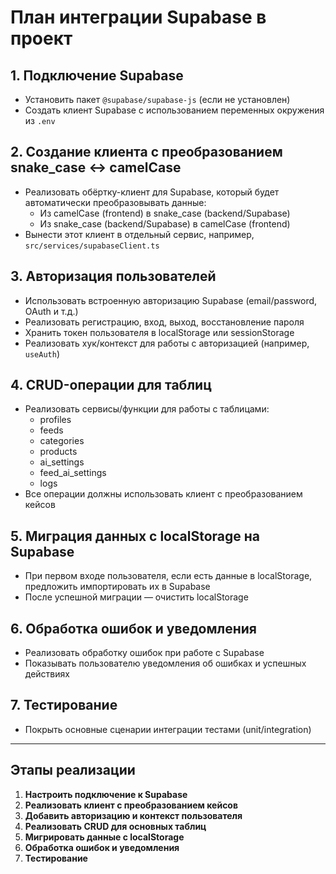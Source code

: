 # План интеграции Supabase в проект

## 1. Подключение Supabase
- Установить пакет `@supabase/supabase-js` (если не установлен)
- Создать клиент Supabase с использованием переменных окружения из `.env`

## 2. Создание клиента с преобразованием snake_case <-> camelCase
- Реализовать обёртку-клиент для Supabase, который будет автоматически преобразовывать данные:
  - Из camelCase (frontend) в snake_case (backend/Supabase)
  - Из snake_case (backend/Supabase) в camelCase (frontend)
- Вынести этот клиент в отдельный сервис, например, `src/services/supabaseClient.ts`

## 3. Авторизация пользователей
- Использовать встроенную авторизацию Supabase (email/password, OAuth и т.д.)
- Реализовать регистрацию, вход, выход, восстановление пароля
- Хранить токен пользователя в localStorage или sessionStorage
- Реализовать хук/контекст для работы с авторизацией (например, `useAuth`)

## 4. CRUD-операции для таблиц
- Реализовать сервисы/функции для работы с таблицами:
  - profiles
  - feeds
  - categories
  - products
  - ai_settings
  - feed_ai_settings
  - logs
- Все операции должны использовать клиент с преобразованием кейсов

## 5. Миграция данных с localStorage на Supabase
- При первом входе пользователя, если есть данные в localStorage, предложить импортировать их в Supabase
- После успешной миграции — очистить localStorage

## 6. Обработка ошибок и уведомления
- Реализовать обработку ошибок при работе с Supabase
- Показывать пользователю уведомления об ошибках и успешных действиях

## 7. Тестирование
- Покрыть основные сценарии интеграции тестами (unit/integration)

---

## Этапы реализации
1. **Настроить подключение к Supabase**
2. **Реализовать клиент с преобразованием кейсов**
3. **Добавить авторизацию и контекст пользователя**
4. **Реализовать CRUD для основных таблиц**
5. **Мигрировать данные с localStorage**
6. **Обработка ошибок и уведомления**
7. **Тестирование** 